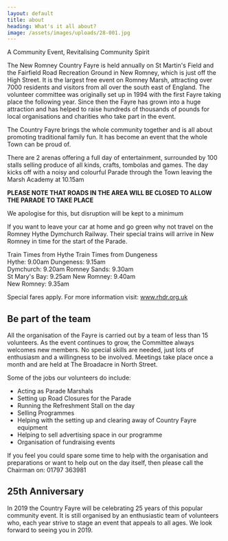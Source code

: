 ```yaml
---
layout: default
title: about
heading: What's it all about?
image: /assets/images/uploads/28-001.jpg
---
```

A Community Event, Revitalising Community Spirit

The New Romney Country Fayre is held annually on St Martin's Field and the Fairfield Road Recreation Ground in New Romney, which is just off the High Street. It is the largest free event on Romney Marsh, attracting over 7000 residents and visitors from all over the south east of England. The volunteer committee was originally set up in 1994 with the first Fayre taking place the following year. Since then the Fayre has grown into a huge attraction and has helped to raise hundreds of thousands of pounds for local organisations and charities who take part in the event.

The Country Fayre brings the whole community together and is all about promoting traditional family fun. It has become an event that the whole Town can be proud of.

There are 2 arenas offering a full day of entertainment, surrounded by 100 stalls selling produce of all kinds, crafts, tombolas and games. The day kicks off with a noisy and colourful Parade through the Town leaving the Marsh Academy at 10.15am

**PLEASE NOTE THAT ROADS IN THE AREA WILL BE CLOSED TO ALLOW THE PARADE TO TAKE PLACE**

We apologise for this, but disruption will be kept to a minimum

If you want to leave your car at home and go green why not travel on the Romney Hythe Dymchurch Railway. Their special trains will arrive in New Romney in time for the start of the Parade. 

Train Times from Hythe                                                          Train Times from Dungeness\
Hythe:                9.00am                                                          Dungeness:         9.15am\
Dymchurch:       9.20am                                                          Romney Sands:   9.30am\
St Mary's Bay:    9.25am                                                          New Romney:     9.40am \
New Romney:    9.35am

Special fares apply. For more information visit:  www.rhdr.org.uk

## Be part of the team

All the organisation of the Fayre is carried out by a team of less than 15 volunteers. As the event continues to grow, the Committee always welcomes new members. No special skills are needed, just lots of enthusiasm and a willingness to be involved. Meetings take place once a month and are held at The Broadacre in North Street.

Some of the jobs our volunteers do include:

* Acting as Parade Marshals
* Setting up Road Closures for the Parade
* Running the Refreshment Stall on the day
* Selling Programmes
* Helping with the setting up and clearing away of Country Fayre equipment
* Helping to sell advertising space in our programme
* Organisation of fundraising events

If you feel you could spare some time to help with the organisation and preparations or want to help out on the day itself, then please call the Chairman on: 01797 363981

## 25th Anniversary

In 2019 the Country Fayre will be celebrating 25 years of this popular community event.  It is still organised by an enthusiastic team of volunteers who, each year strive to stage an event that appeals to all ages.  We look forward to seeing you in 2019.

